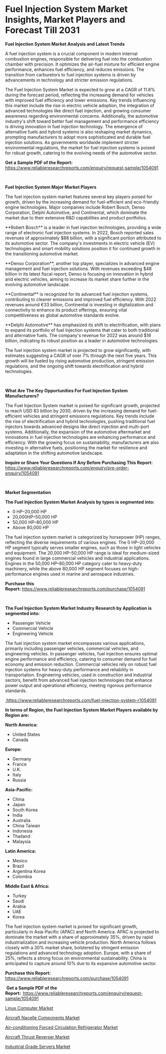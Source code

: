 <p><h1>Fuel Injection System Market Insights, Market Players and Forecast Till 2031</h1></p><p><strong>Fuel Injection System Market Analysis and Latest Trends</strong></p>
<p><p>A fuel injection system is a crucial component in modern internal combustion engines, responsible for delivering fuel into the combustion chamber with precision. It optimizes the air-fuel mixture for efficient engine performance, enhances fuel efficiency, and reduces emissions. The transition from carburetors to fuel injection systems is driven by advancements in technology and stricter emission regulations.</p><p>The Fuel Injection System Market is expected to grow at a CAGR of 11.8% during the forecast period, reflecting the increasing demand for vehicles with improved fuel efficiency and lower emissions. Key trends influencing this market include the rise in electric vehicle adoption, the integration of advanced technologies like direct fuel injection, and growing consumer awareness regarding environmental concerns. Additionally, the automotive industry's shift toward better fuel management and performance efficiency is driving innovation in fuel injection technology. The emergence of alternative fuels and hybrid systems is also reshaping market dynamics, prompting manufacturers to adopt more sophisticated and durable fuel injection solutions. As governments worldwide implement stricter environmental regulations, the market for fuel injection systems is poised for robust growth, catering to the evolving needs of the automotive sector.</p></p>
<p><strong>Get a Sample PDF of the Report:&nbsp;</strong> <a href="https://www.reliableresearchreports.com/enquiry/request-sample/1054091?utm_campaign=36&utm_medium=2&utm_source=Github&utm_content=ia&utm_term=01112024&utm_id=fuel-injection-system">https://www.reliableresearchreports.com/enquiry/request-sample/1054091</a></p>
<p>&nbsp;</p>
<p><strong>Fuel Injection System Major Market Players</strong></p>
<p><p>The fuel injection system market features several key players poised for growth, driven by the increasing demand for fuel-efficient and eco-friendly engine technologies. Major companies include Robert Bosch, Denso Corporation, Delphi Automotive, and Continental, which dominate the market due to their extensive R&D capabilities and product portfolios.</p><p>**Robert Bosch** is a leader in fuel injection technologies, providing a wide range of electronic fuel injection systems. In 2022, Bosch reported sales revenues of approximately $88 billion, with a significant portion attributed to its automotive sector. The company's investments in electric vehicle (EV) technologies and smart mobility solutions position it for continued growth in the transitioning automotive market.</p><p>**Denso Corporation**, another top player, specializes in advanced engine management and fuel injection solutions. With revenues exceeding $48 billion in its latest fiscal report, Denso is focusing on innovation in hybrid and electric vehicles, aiming to increase its market share further in the evolving automotive landscape.</p><p>**Continental** is recognized for its advanced fuel injection systems, contributing to cleaner emissions and improved fuel efficiency. With 2022 revenues around €33 billion, Continental is investing in digitalization and connectivity to enhance its product offerings, ensuring vital competitiveness as global automotive standards evolve.</p><p>**Delphi Automotive** has emphasized its shift to electrification, with plans to expand its portfolio of fuel injection systems that cater to both traditional and alternative fuels. The company's revenue for 2022 was around $16 billion, indicating its robust position as a leader in automotive technologies.</p><p>The fuel injection system market is projected to grow significantly, with estimates suggesting a CAGR of over 7% through the next five years. This growth will be fueled by rising automotive production, stringent emission regulations, and the ongoing shift towards electrification and hybrid technologies.</p></p>
<p>&nbsp;</p>
<p><strong>What Are The Key Opportunities For Fuel Injection System Manufacturers?</strong></p>
<p><p>The Fuel Injection System market is poised for significant growth, projected to reach USD 83 billion by 2030, driven by the increasing demand for fuel-efficient vehicles and stringent emissions regulations. Key trends include the rise of electrification and hybrid technologies, pushing traditional fuel injectors towards advanced designs like direct injection and multi-port systems. Additionally, the expansion of the automotive aftermarket and innovations in fuel injection technologies are enhancing performance and efficiency. With the growing focus on sustainability, manufacturers are also investing in alternative fuels, positioning the market for resilience and adaptation in the shifting automotive landscape.</p></p>
<p><strong>Inquire or Share Your Questions If Any Before Purchasing This Report:</strong> <a href="https://www.reliableresearchreports.com/enquiry/pre-order-enquiry/1054091?utm_campaign=36&utm_medium=2&utm_source=Github&utm_content=ia&utm_term=01112024&utm_id=fuel-injection-system">https://www.reliableresearchreports.com/enquiry/pre-order-enquiry/1054091</a></p>
<p>&nbsp;</p>
<p><strong>Market Segmentation</strong></p>
<p><strong>The Fuel Injection System Market Analysis by types is segmented into:</strong></p>
<p><ul><li>0 HP–20,000 HP</li><li>20,000HP–50,000 HP</li><li>50,000 HP–80,000 HP</li><li>Above 80,000 HP</li></ul></p>
<p><p>The fuel injection system market is categorized by horsepower (HP) ranges, reflecting the diverse requirements of various engines. The 0 HP–20,000 HP segment typically serves smaller engines, such as those in light vehicles and equipment. The 20,000 HP–50,000 HP range is ideal for medium-sized engines found in large commercial vehicles and industrial applications. Engines in the 50,000 HP–80,000 HP category cater to heavy-duty machinery, while the above 80,000 HP segment focuses on high-performance engines used in marine and aerospace industries.</p></p>
<p><strong>Purchase this Report:&nbsp;</strong><a href="https://www.reliableresearchreports.com/purchase/1054091?utm_campaign=36&utm_medium=2&utm_source=Github&utm_content=ia&utm_term=01112024&utm_id=fuel-injection-system">https://www.reliableresearchreports.com/purchase/1054091</a></p>
<p>&nbsp;</p>
<p><strong>The Fuel Injection System Market Industry Research by Application is segmented into:</strong></p>
<p><ul><li>Passenger Vehicle</li><li>Commercial Vehicle</li><li>Engineering Vehicle</li></ul></p>
<p><p>The fuel injection system market encompasses various applications, primarily including passenger vehicles, commercial vehicles, and engineering vehicles. In passenger vehicles, fuel injection ensures optimal engine performance and efficiency, catering to consumer demand for fuel economy and emission reduction. Commercial vehicles rely on robust fuel injection systems for heavy-duty performance and reliability in transportation. Engineering vehicles, used in construction and industrial sectors, benefit from advanced fuel injection technologies that enhance power output and operational efficiency, meeting rigorous performance standards.</p></p>
<p><a href="https://www.reliableresearchreports.com/fuel-injection-system-r1054091?utm_campaign=36&utm_medium=2&utm_source=Github&utm_content=ia&utm_term=01112024&utm_id=fuel-injection-system">&nbsp;https://www.reliableresearchreports.com/fuel-injection-system-r1054091</a></p>
<p><strong>In terms of Region, the Fuel Injection System Market Players available by Region are:</strong></p>
<p>
    <p> <strong> North America: </strong>
        <ul>
            <li>United States</li>
            <li>Canada</li>
        </ul>
        </p> 
    <p> <strong> Europe: </strong>
        <ul>
            <li>Germany</li>
            <li>France</li>
            <li>U.K.</li>
            <li>Italy</li>
            <li>Russia</li>
        </ul>
        </p> 
    <p> <strong> Asia-Pacific: </strong>
        <ul>
            <li>China</li>
            <li>Japan</li>
            <li>South Korea</li>
            <li>India</li>
            <li>Australia</li>
            <li>China Taiwan</li>
            <li>Indonesia</li>
            <li>Thailand</li>
            <li>Malaysia</li>
        </ul>
        </p> 
    <p> <strong> Latin America: </strong>
        <ul>
            <li>Mexico</li>
            <li>Brazil</li>
            <li>Argentina Korea</li>
            <li>Colombia</li>
        </ul>
        </p> 
    <p> <strong> Middle East & Africa: </strong>
        <ul>
            <li>Turkey</li>
            <li>Saudi</li>
            <li>Arabia</li>
            <li>UAE</li>
            <li>Korea</li>
        </ul>
    </p>
    </p>
<p><p>The fuel injection system market is poised for significant growth, particularly in Asia-Pacific (APAC) and North America. APAC is projected to dominate the market with a share of approximately 35%, driven by rapid industrialization and increasing vehicle production. North America follows closely with a 30% market share, bolstered by stringent emission regulations and advanced technology adoption. Europe, with a share of 25%, reflects a strong focus on environmental sustainability. China is anticipated to capture around 10% due to its expansive automotive sector.</p></p>
<p><strong>Purchase this Report: </strong><a href="https://www.reliableresearchreports.com/purchase/1054091?utm_campaign=36&utm_medium=2&utm_source=Github&utm_content=ia&utm_term=01112024&utm_id=fuel-injection-system">https://www.reliableresearchreports.com/purchase/1054091</a></p>
<p>&nbsp;<strong>Get a Sample PDF of the Report:&nbsp;&nbsp;</strong><a href="https://www.reliableresearchreports.com/enquiry/request-sample/1054091?utm_campaign=36&utm_medium=2&utm_source=Github&utm_content=ia&utm_term=01112024&utm_id=fuel-injection-system">https://www.reliableresearchreports.com/enquiry/request-sample/1054091</a></p>
<p><strong></strong></p>
<p><p><a href="https://www.linkedin.com/pulse/global-linux-computer-market-focus-application-end-use-industry-rsipf?utm_campaign=36&utm_medium=2&utm_source=Github&utm_content=ia&utm_term=01112024&utm_id=fuel-injection-system">Linux Computer Market</a></p><p><a href="https://github.com/leonidmsw5y/Market-Research-Report-List-1/blob/main/aircraft-nacelle-components-market.md?utm_campaign=36&utm_medium=2&utm_source=Github&utm_content=ia&utm_term=01112024&utm_id=fuel-injection-system">Aircraft Nacelle Components Market</a></p><p><a href="https://issuu.com/reportprime-2/docs/air-conditioning-forced-circulation_726ff7cd241a7e?utm_campaign=36&utm_medium=2&utm_source=Github&utm_content=ia&utm_term=01112024&utm_id=fuel-injection-system">Air-conditioning Forced Circulation Refrigerator Market</a></p><p><a href="https://github.com/knaufethaganye/Market-Research-Report-List-1/blob/main/aircraft-thrust-reverser-market.md?utm_campaign=36&utm_medium=2&utm_source=Github&utm_content=ia&utm_term=01112024&utm_id=fuel-injection-system">Aircraft Thrust Reverser Market</a></p><p><a href="https://www.linkedin.com/pulse/industrial-grade-servers-market-outlook-current-assessment-p5u0e?utm_campaign=36&utm_medium=2&utm_source=Github&utm_content=ia&utm_term=01112024&utm_id=fuel-injection-system">Industrial Grade Servers Market</a></p></p>